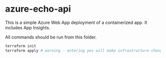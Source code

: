 # azure-echo-api
This is a simple Azure Web App deployment of a containerized app. It includes App Insights.

All commands should be run from this folder.

``` bash
terraform init
terraform apply # warning - entering yes will make infrastructure changes
```